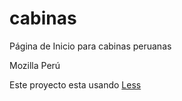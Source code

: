 cabinas
=======

Página de Inicio para cabinas peruanas

Mozilla Perú

Este proyecto esta usando [Less](http://lesscss.org/)